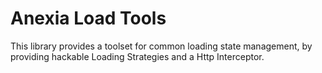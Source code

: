 # Anexia Load Tools

This library provides a toolset for common loading state management, by providing hackable Loading Strategies and a Http Interceptor. 
